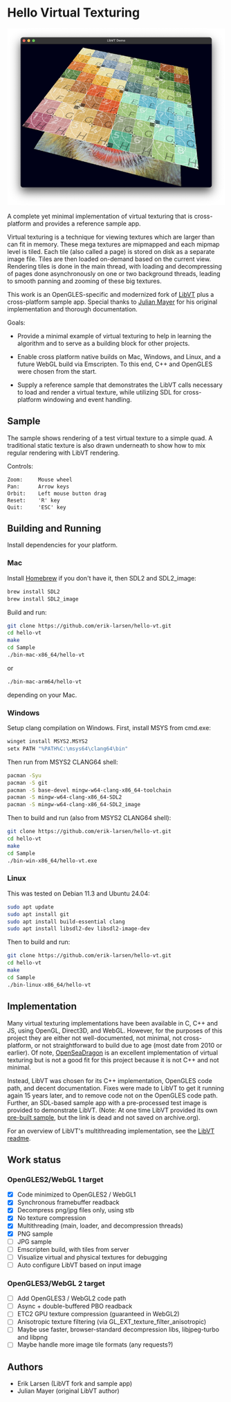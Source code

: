 # Hello Virtual Texturing

![VT sample app](media/hello-vt.png)

A complete yet minimal implementation of virtual texturing that is cross-platform and provides a reference sample app.

Virtual texturing is a technique for viewing textures which are larger than can fit in memory.  These mega textures are mipmapped and each mipmap level is tiled.  Each tile (also called a page) is stored on disk as a separate image file.  Tiles are then loaded on-demand based on the current view.  Rendering tiles is done in the main thread, with loading and decompressing of pages done asynchronously on one or two background threads, leading to smooth panning and zooming of these big textures.

This work is an OpenGLES-specific and modernized fork of [LibVT](https://github.com/core-code/LibVT?tab=readme-ov-file#readme) plus a cross-platform sample app.  Special thanks to [Julian Mayer](https://github.com/core-code) for his original implementation and thorough documentation.

Goals:

- Provide a minimal example of virtual texturing to help in learning the algorithm and to serve as a building block for other projects.

- Enable cross platform native builds on Mac, Windows, and Linux, and a future WebGL build via Emscripten.  To this end, C++ and OpenGLES were chosen from the start.

- Supply a reference sample that demonstrates the LibVT calls necessary to load and render a virtual texture, while utilizing SDL for cross-platform windowing and event handling.



## Sample

The sample shows rendering of a test virtual texture to a simple quad.  A traditional static texture is also drawn underneath to show how to mix regular rendering with LibVT rendering.

Controls:
```
Zoom:     Mouse wheel
Pan:      Arrow keys
Orbit:    Left mouse button drag
Reset:    'R' key
Quit:     'ESC' key
```

## Building and Running

Install dependencies for your platform.

### Mac

Install [Homebrew](https://brew.sh/) if you don't have it, then SDL2 and SDL2_image:
```bash
brew install SDL2
brew install SDL2_image
```

Build and run:
```bash
git clone https://github.com/erik-larsen/hello-vt.git
cd hello-vt
make
cd Sample
./bin-mac-x86_64/hello-vt
```
or
```bash
./bin-mac-arm64/hello-vt
```
depending on your Mac.

### Windows

Setup clang compilation on Windows.  First, install MSYS from cmd.exe:
```bash
winget install MSYS2.MSYS2
setx PATH "%PATH%C:\msys64\clang64\bin"
```
Then run from MSYS2 CLANG64 shell:
```bash
pacman -Syu
pacman -S git
pacman -S base-devel mingw-w64-clang-x86_64-toolchain
pacman -S mingw-w64-clang-x86_64-SDL2
pacman -S mingw-w64-clang-x86_64-SDL2_image
```

Then to build and run (also from MSYS2 CLANG64 shell):
```bash
git clone https://github.com/erik-larsen/hello-vt.git
cd hello-vt
make
cd Sample
./bin-win-x86_64/hello-vt.exe
```

### Linux

This was tested on Debian 11.3 and Ubuntu 24.04:

```bash
sudo apt update
sudo apt install git
sudo apt install build-essential clang
sudo apt install libsdl2-dev libsdl2-image-dev
```

Then to build and run:
```bash
git clone https://github.com/erik-larsen/hello-vt.git
cd hello-vt
make
cd Sample
./bin-linux-x86_64/hello-vt
```


## Implementation

Many virtual texturing implementations have been available in C, C++ and JS, using OpenGL, Direct3D, and WebGL.  However, for the purposes of this project they are either not well-documented, not minimal, not cross-platform, or not straightforward to build due to age (most date from 2010 or earlier).  Of note, [OpenSeaDragon](https://openseadragon.github.io/) is an excellent implementation of virtual texturing but is not a good fit for this project because it is not C++ and not minimal.

Instead, LibVT was chosen for its C++ implementation, OpenGLES code path, and decent documentation.  Fixes were made to LibVT to get it running again 15 years later, and to remove code not on the OpenGLES code path.  Further, an SDL-based sample app with a pre-processed test image is provided to demonstrate LibVT. (Note: At one time LibVT provided its own [pre-built sample](https://bintray.com/artifact/download/corecode/LibVT/libvt_demo_binaries_win32_mac.zip), but the link is dead and not saved on archive.org).

For an overview of LibVT's multithreading implementation, see the [LibVT readme](libvt/README.md).


## Work status

### OpenGLES2/WebGL 1 target

- [x] Code minimized to OpenGLES2 / WebGL1
- [x] Synchronous framebuffer readback
- [x] Decompress png/jpg files only, using stb
- [x] No texture compression
- [x] Multithreading (main, loader, and decompression threads)
- [x] PNG sample
- [ ] JPG sample
- [ ] Emscripten build, with tiles from server
- [ ] Visualize virtual and physical textures for debugging
- [ ] Auto configure LibVT based on input image

### OpenGLES3/WebGL 2 target

- [ ] Add OpenGLES3 / WebGL2 code path
- [ ] Async + double-buffered PBO readback
- [ ] ETC2 GPU texture compression (guaranteed in WebGL2)
- [ ] Anisotropic texture filtering (via GL_EXT_texture_filter_anisotropic)
- [ ] Maybe use faster, browser-standard decompression libs, libjpeg-turbo and libpng
- [ ] Maybe handle more image tile formats (any requests?)

## Authors

- Erik Larsen (LibVT fork and sample app)
- Julian Mayer (original LibVT author)
